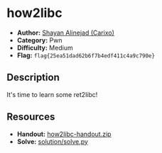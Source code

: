 # how2libc

- **Author:** [Shayan Alinejad (Carixo)](https://github.com/CarixoHD)
- **Category:** Pwn
- **Difficulty:** Medium
- **Flag:** `flag{25ea51dad62b6f7b4edf411c4a9c790e}`

## Description
It's time to learn some ret2libc!

## Resources
- **Handout:** [how2libc-handout.zip](./how2libc-handout.zip)
- **Solve:** [solution/solve.py](./solution/solve.py)
